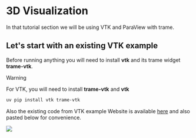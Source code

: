 # 3D Visualization

In that tutorial section we will be using VTK and ParaView with trame.

## Let's start with an existing VTK example

Before running anything you will need to install __vtk__ and its trame widget __trame-vtk__.


> [!WARNING]
> For VTK, you will need to install __trame-vtk__ and __vtk__
> ```bash
> uv pip install vtk trame-vtk
> ```


Also the existing code from VTK example Website is available [here](https://examples.vtk.org/site/Python/GeometricObjects/ParametricKuenDemo/) and also pasted below for convenience.

![](/python/04/vtk-examples-website.png)

